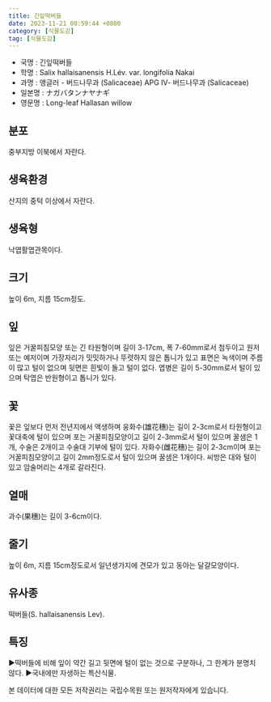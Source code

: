 ```yaml
---
title: 긴잎떡버들
date: 2023-11-21 00:59:44 +0800
category: [식물도감]
tag: [식물도감]
---
```




- 국명 : 긴잎떡버들
- 학명 : Salix hallaisanensis H.Lév. var. longifolia Nakai
- 과명 : 앵글러 - 버드나무과 (Salicaceae) APG Ⅳ- 버드나무과 (Salicaceae)
- 일본명 : ナガバタンナヤナギ
- 영문명 : Long-leaf Hallasan willow


## 분포
중부지방 이북에서 자란다.
## 생육환경
산지의 중턱 이상에서 자란다.
## 생육형
낙엽활엽관목이다.
## 크기
높이 6m, 지름 15cm정도.
## 잎
잎은 거꿀피침모양 또는 긴 타원형이며 길이 3-17cm, 폭 7-60mm로서 첨두이고 원저 또는 예저이며 가장자리가 밋밋하거나 뚜렷하지 않은 톱니가 있고 표면은 녹색이며 주름이 많고 털이 없으며 뒷면은 흰빛이 돌고 털이 없다. 엽병은 길이 5-30mm로서 털이 있으며 탁엽은 반원형이고 톱니가 있다.
## 꽃
꽃은 잎보다 먼저 전년지에서 액생하며 웅화수(雄花穗)는 길이 2-3cm로서 타원형이고 꽃대축에 털이 있으며 포는 거꿀피침모양이고 길이 2-3mm로서 털이 있으며 꿀샘은 1개, 수술은 2개이고 수술대 기부에 털이 있다. 자화수(雌花穗)는 길이 2-3cm이며 포는 거꿀피침모양이고 길이 2mm정도로서 털이 있으며 꿀샘은 1개이다. 씨방은 대와 털이 있고 암술머리는 4개로 갈라진다.
## 열매
과수(果穗)는 길이 3-6cm이다.
## 줄기
높이 6m, 지름 15cm정도로서 일년생가지에 견모가 있고 동아는 달걀모양이다.
## 유사종
떡버들(S. hallaisanensis Lev).
## 특징
▶떡버들에 비해 잎이 약간 길고 뒷면에 털이 없는 것으로 구분하나, 그 한계가 분명치 않다.▶국내에만 자생하는 특산식물.






본 데이터에 대한 모든 저작권리는 국립수목원 또는 원저작자에게 있습니다.
